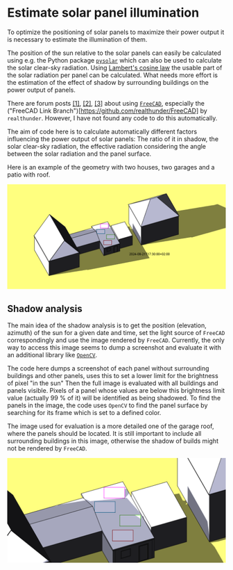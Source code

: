 # Estimate solar panel illumination

To optimize the positioning of solar panels to maximize their power output it is necessary to
estimate the illumination of them.

The position of the sun relative to the solar panels can
easily be calculated using e.g. the Python package [`pysolar`](https://pysolar.org/)
which can also be used to calculate the solar clear-sky radiation. Using
[Lambert's cosine law](https://en.wikipedia.org/wiki/Lambert%27s_cosine_law) the usable
part of the solar radiation per panel can be calculated. What needs more effort is the
estimation of the effect of shadow by surrounding buildings on the power output of panels.

There are forum posts [[1]](https://forum.freecad.org/viewtopic.php?t=51559),
[[2]](https://forum.freecad.org/viewtopic.php?p=681193#p681193),
[[3]](https://forum.freecad.org/viewtopic.php?t=80254)
about using [`FreeCAD`](https://www.freecad.org/),
especially the ("FreeCAD Link Branch")[https://github.com/realthunder/FreeCAD] by `realthunder`.
However, I have not found any code to do this automatically.

The aim of code here is to calculate automatically different factors influencing the power output
of solar panels: The ratio of it in shadow, the solar clear-sky radiation, the effective radiation
considering the angle between the solar radiation and the panel surface.

Here is an example of the geometry with two houses, two garages and a patio with roof.

![Overview of houses](./pics/overview.png)

## Shadow analysis

The main idea of the shadow analysis is to get the position (elevation, azimuth) of the sun for a given date and time, set the light source of `FreeCAD` correspondingly and use the image rendered by `FreeCAD`. Currently, the only way to access this image seems to dump a screenshot and evaluate
it with an additional library like [`OpenCV`](https://pypi.org/project/opencv-python/).

The code here dumps a screenshot of each panel without surrounding buildings and other panels, uses this to set a lower limit for the brightness of pixel "in the sun" Then the full image is evaluated with all buildings and panels visible. Pixels of a panel whose values are below this brightness limit value (actually 99 % of it) will be identified as being shadowed. To find the panels in the image, the code uses `OpenCV` to find the panel surface by searching for its frame which is set to a defined color.

The image used for evaluation is a more detailed one of the garage roof, where the panels should be located. It is still important to include all surrounding buildings in this image, otherwise the shadow of builds might not be rendered by `FreeCAD`.

![Detailed view on the panels](./pics/detail.png)

